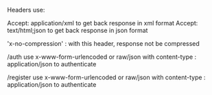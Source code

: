 Headers use:

Accept: application/xml to get back response in xml format
Accept: text/html;json to get back response in json format

'x-no-compression' : with this header, response not be compressed

/auth
use x-www-form-urlencoded or raw/json with content-type : application/json to authenticate

/register
use x-www-form-urlencoded or raw/json with content-type : application/json to authenticate
